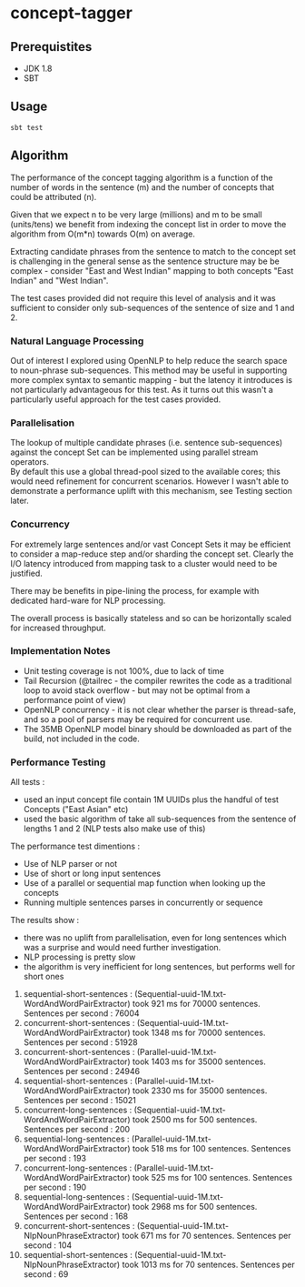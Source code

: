 
# concept-tagger

## Prerequistites

- JDK 1.8
- SBT 

## Usage

```
sbt test
```

## Algorithm 

The performance of the concept tagging algorithm is a function of the number of words in the sentence (m) and the number of concepts that could be attributed (n).

Given that we expect n to be very large (millions) and m to be small (units/tens) we benefit from indexing the concept list in order 
to move the algorithm from O(m*n) towards O(m) on average.

Extracting candidate phrases from the sentence to match to the concept set is challenging in the general sense as the sentence
 structure may be be complex - consider "East and West Indian" mapping to both concepts "East Indian" and "West Indian".
  
The test cases provided did not require this level of analysis and it was sufficient to consider only 
sub-sequences of the sentence of size and 1 and 2.

### Natural Language Processing

Out of interest I explored using OpenNLP to help reduce the search space to noun-phrase sub-sequences. This method may be
useful in supporting more complex syntax to semantic mapping - but the latency it introduces is not particularly advantageous 
for this test. As it turns out this wasn't a particularly useful approach for the test cases provided.

### Parallelisation

The lookup of multiple candidate phrases (i.e. sentence sub-sequences) against the concept Set can be implemented using parallel stream operators.  
By default this use a global thread-pool sized to the available cores; this would need refinement for concurrent scenarios. 
However I wasn't able to demonstrate a performance uplift with this mechanism, see Testing section later.
  
### Concurrency

For extremely large sentences and/or vast Concept Sets it may be efficient to consider a map-reduce step and/or sharding the
concept set. Clearly the I/O latency introduced from mapping task to a cluster would need to be justified.    

There may be benefits in pipe-lining the process, for example with dedicated hard-ware for NLP processing. 

The overall process is basically stateless and so can be horizontally scaled for increased throughput.

### Implementation Notes

- Unit testing coverage is not 100%, due to lack of time
- Tail Recursion (@tailrec - the compiler rewrites the code as a traditional loop to avoid stack overflow - 
but may not be optimal from a performance point of view) 
- OpenNLP concurrency - it is not clear whether the parser is thread-safe, and so a pool of parsers may be required 
 for concurrent use.   
- The 35MB OpenNLP model binary should be downloaded as part of the build, not included in the code.

### Performance Testing

All tests : 
* used an input concept file contain 1M UUIDs plus the handful of test Concepts ("East Asian" etc)
* used the basic algorithm of take all sub-sequences from the sentence of lengths 1 and 2 (NLP tests also make use of this)

The performance test dimentions :
* Use of NLP parser or not
* Use of short or long input sentences
* Use of a parallel or sequential map function when looking up the concepts
* Running multiple sentences parses in concurrently or sequence 

The results show :
* there was no uplift from parallelisation, even for long sentences which was a surprise and would need further investigation.
* NLP processing is pretty slow
* the algorithm is very inefficient for long sentences, but performs well for short ones

1. sequential-short-sentences : (Sequential-uuid-1M.txt-WordAndWordPairExtractor) took 921 ms for 70000 sentences. Sentences per second : 76004
2. concurrent-short-sentences : (Sequential-uuid-1M.txt-WordAndWordPairExtractor) took 1348 ms for 70000 sentences. Sentences per second : 51928
3. concurrent-short-sentences : (Parallel-uuid-1M.txt-WordAndWordPairExtractor) took 1403 ms for 35000 sentences. Sentences per second : 24946
4. sequential-short-sentences : (Parallel-uuid-1M.txt-WordAndWordPairExtractor) took 2330 ms for 35000 sentences. Sentences per second : 15021
5. concurrent-long-sentences : (Sequential-uuid-1M.txt-WordAndWordPairExtractor) took 2500 ms for 500 sentences. Sentences per second : 200
6. sequential-long-sentences : (Parallel-uuid-1M.txt-WordAndWordPairExtractor) took 518 ms for 100 sentences. Sentences per second : 193
7. concurrent-long-sentences : (Parallel-uuid-1M.txt-WordAndWordPairExtractor) took 525 ms for 100 sentences. Sentences per second : 190
8. sequential-long-sentences : (Sequential-uuid-1M.txt-WordAndWordPairExtractor) took 2968 ms for 500 sentences. Sentences per second : 168
9. concurrent-short-sentences : (Sequential-uuid-1M.txt-NlpNounPhraseExtractor) took 671 ms for 70 sentences. Sentences per second : 104
10. sequential-short-sentences : (Sequential-uuid-1M.txt-NlpNounPhraseExtractor) took 1013 ms for 70 sentences. Sentences per second : 69
